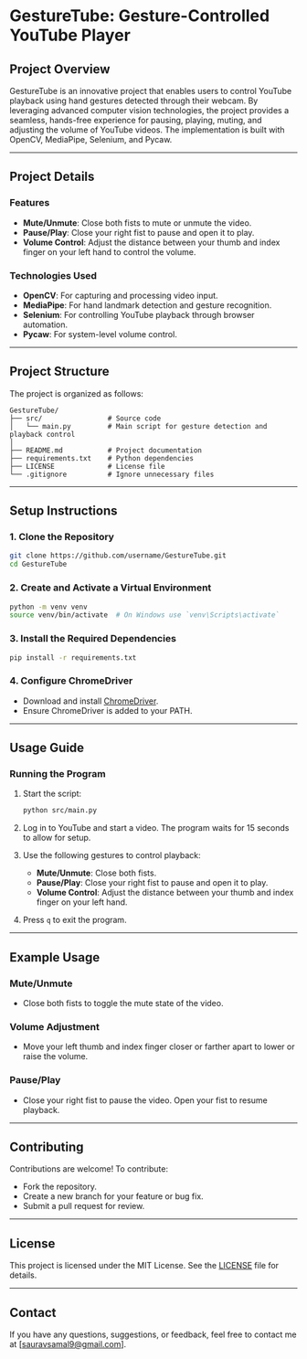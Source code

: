 # GestureTube: Gesture-Controlled YouTube Player

## Project Overview
GestureTube is an innovative project that enables users to control YouTube playback using hand gestures detected through their webcam. By leveraging advanced computer vision technologies, the project provides a seamless, hands-free experience for pausing, playing, muting, and adjusting the volume of YouTube videos. The implementation is built with OpenCV, MediaPipe, Selenium, and Pycaw.

---

## Project Details

### Features
- **Mute/Unmute**: Close both fists to mute or unmute the video.
- **Pause/Play**: Close your right fist to pause and open it to play.
- **Volume Control**: Adjust the distance between your thumb and index finger on your left hand to control the volume.

### Technologies Used
- **OpenCV**: For capturing and processing video input.
- **MediaPipe**: For hand landmark detection and gesture recognition.
- **Selenium**: For controlling YouTube playback through browser automation.
- **Pycaw**: For system-level volume control.

---

## Project Structure
The project is organized as follows:

```
GestureTube/
├── src/                # Source code
│   └── main.py         # Main script for gesture detection and playback control
│
├── README.md           # Project documentation
├── requirements.txt    # Python dependencies
├── LICENSE             # License file
└── .gitignore          # Ignore unnecessary files
```

---

## Setup Instructions

### 1. Clone the Repository
```bash
git clone https://github.com/username/GestureTube.git
cd GestureTube
```

### 2. Create and Activate a Virtual Environment
```bash
python -m venv venv
source venv/bin/activate  # On Windows use `venv\Scripts\activate`
```

### 3. Install the Required Dependencies
```bash
pip install -r requirements.txt
```

### 4. Configure ChromeDriver
- Download and install [ChromeDriver](https://chromedriver.chromium.org/).
- Ensure ChromeDriver is added to your PATH.

---

## Usage Guide

### Running the Program
1. Start the script:
   ```bash
   python src/main.py
   ```

2. Log in to YouTube and start a video. The program waits for 15 seconds to allow for setup.

3. Use the following gestures to control playback:
   - **Mute/Unmute**: Close both fists.
   - **Pause/Play**: Close your right fist to pause and open it to play.
   - **Volume Control**: Adjust the distance between your thumb and index finger on your left hand.

4. Press `q` to exit the program.

---

## Example Usage

### Mute/Unmute
- Close both fists to toggle the mute state of the video.

### Volume Adjustment
- Move your left thumb and index finger closer or farther apart to lower or raise the volume.

### Pause/Play
- Close your right fist to pause the video. Open your fist to resume playback.

---

## Contributing
Contributions are welcome! To contribute:
- Fork the repository.
- Create a new branch for your feature or bug fix.
- Submit a pull request for review.

---

## License
This project is licensed under the MIT License. See the [LICENSE](LICENSE) file for details.

---

## Contact
If you have any questions, suggestions, or feedback, feel free to contact me at [sauravsamal9@gmail.com].

